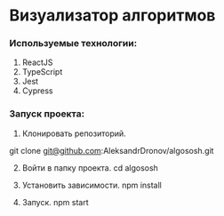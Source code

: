 # Визуализатор алгоритмов

### Используемые технологии:
1. ReactJS
2. TypeScript
3. Jest
4. Cypress

### Запуск проекта:

1. Клонировать репозиторий.

  git clone git@github.com:AleksandrDronov/algososh.git

2. Войти в папку проекта.
  cd algososh

3. Установить зависимости.
  npm install

4. Запуск.
  npm start
